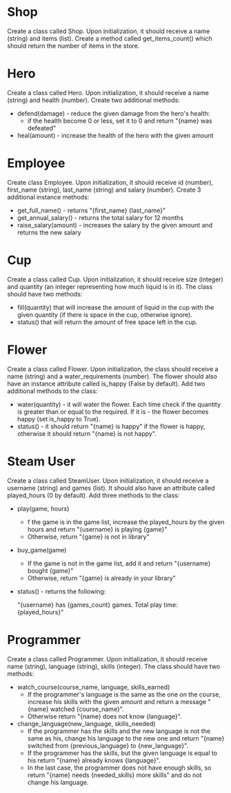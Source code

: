 # Shop
Create a class called Shop. Upon initialization, it should receive a name (string) and items (list). Create a method called get_items_count() which should return the number of items in the store.

# Hero
Create a class called Hero. Upon initialization, it should receive a name (string) and health (number). Create two additional methods:
- defend(damage) - reduce the given damage from the hero's health:
    - if the health become 0 or less, set it to 0 and return "{name} was defeated"
- heal(amount) - increase the health of the hero with the given amount


# Employee
Create class Employee. Upon initialization, it should receive id (number), first_name (string), last_name (string) and salary (number).
Create 3 additional instance methods:
- get_full_name() - returns "{first_name} {last_name}"
- get_annual_salary() - returns the total salary for 12 months
- raise_salary(amount) - increases the salary by the given amount and returns the new salary


# Cup
Create a class called Cup. Upon initialization, it should receive size (integer) and quantity (an integer representing how much liquid is in it).
The class should have two methods:
- fill(quantity) that will increase the amount of liquid in the cup with the given quantity (if there is space in the cup, otherwise ignore).
- status() that will return the amount of free space left in the cup.


# Flower
Create a class called Flower. Upon initialization, the class should receive a name (string) and a water_requirements (number). The flower should also have an instance attribute called is_happy (False by default).
Add two additional methods to the class:
- water(quantity) - it will water the flower. Each time check if the quantity is greater than or equal to the required. If it is - the flower becomes happy (set is_happy to True).
- status() - it should return "{name} is happy" if the flower is happy, otherwise it should return "{name} is not happy".


# Steam User
Create a class called SteamUser. Upon initialization, it should receive a username (string) and games (list). It should also have an attribute called played_hours (0 by default). Add three methods to the class:
- play(game, hours)
    - f the game is in the game list, increase the played_hours by the given hours and return "{username} is playing {game}"
    - Otherwise, return "{game} is not in library"
- buy_game(game)
    - If the game is not in the game list, add it and return "{username} bought {game}"
    - Otherwise, return "{game} is already in your library"
- status() - returns the following:

    "{username} has {games_count} games. Total play time: {played_hours}"


# Programmer
Create a class called Programmer. Upon initialization, it should receive name (string), language (string), skills (integer). The class should have two methods:
- watch_course(course_name, language, skills_earned)
    - If the programmer's language is the same as the one on the course, increase his skills with the given amount and return a message "{name} watched {course_name}".
    - Otherwise return "{name} does not know {language}".
- change_language(new_language, skills_needed) 
    - If the programmer has the skills and the new language is not the same as his, change his language to the new one and return "{name} switched from {previous_language} to {new_language}".
    - If the programmer has the skills, but the given language is equal to his return "{name} already knows {language}".
    - In the last case, the programmer does not have enough skills, so return "{name} needs {needed_skills} more skills" and do not change his language.
